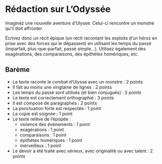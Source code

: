 # Rédaction sur L’Odyssée

Imaginez une nouvelle aventure d’Ulysse. Celui-ci rencontre un monstre qu’il doit affronter.

Écrivez donc un récit épique (un récit racontant les exploits d’un héros en prise avec des forces qui le dépassent) en utilisant les temps du passé (imparfait, plus-que-parfait, passé simple...).
Utilisez également des exagérations, des comparaisons, des épithètes homériques, etc.

## Barème

- Le texte raconte le combat d’Ulysse avec un monstre : 2 points
- Il fait au moins une vingtaine de lignes : 2 points
- Les temps du passé sont utilisés (et bien conjugués) : 2 points
- Le texte est correctement orthographié : 3 points
- Il est composé de paragraphes : 2 points
- La ponctuation forte est respectée : 1 point
- La copie est soignée : 1 point
- Le texte relève de l’épopée : 
	- violence des événements : 1 point 
	- exagérations : 1 point
	- comparaisons : 1 point
	- épithètes homériques : 1 point
	- merveilleux  : 1 point
- Le devoir a été traité avec sérieux, avec originalité ou avec talent : 2 points